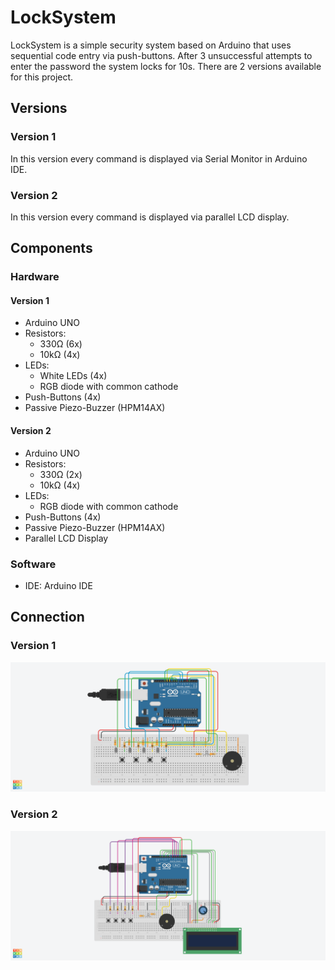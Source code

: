 # LockSystem
LockSystem is a simple security system based on Arduino that uses sequential code entry via push-buttons. After 3 unsuccessful attempts to enter the password the system locks for 10s. There are 2 versions available for this project.
## Versions
### Version 1
In this version every command is displayed via Serial Monitor in Arduino IDE.
### Version 2
In this version every command is displayed via parallel LCD display.
## Components
### Hardware
#### Version 1
- Arduino UNO
- Resistors:
  - 330Ω (6x)
  - 10kΩ (4x)
- LEDs:
  - White LEDs (4x)
  - RGB diode with common cathode
- Push-Buttons (4x)
- Passive Piezo-Buzzer (HPM14AX)
#### Version 2
- Arduino UNO
- Resistors:
  - 330Ω (2x)
  - 10kΩ (4x)
- LEDs:
  - RGB diode with common cathode
- Push-Buttons (4x)
- Passive Piezo-Buzzer (HPM14AX)
- Parallel LCD Display
### Software
- IDE: Arduino IDE
## Connection
### Version 1
![Connection Diagram 1](https://github.com/kolszewska16/Arduino-Projects/blob/c25baeabd2f12f8c439911fe74f707208f45a5b4/LockSystem/LockSystem_ver1/connection_ver1.png)
### Version 2
![Connection Diagram 2](https://github.com/kolszewska16/Arduino-Projects/blob/c25baeabd2f12f8c439911fe74f707208f45a5b4/LockSystem/LockSystem_ver2/connection_ver2.png)